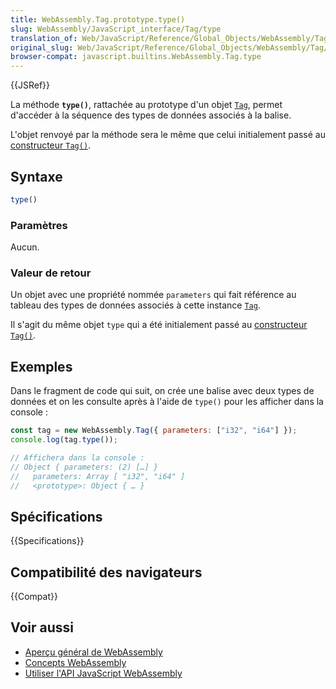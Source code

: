 ```yaml
---
title: WebAssembly.Tag.prototype.type()
slug: WebAssembly/JavaScript_interface/Tag/type
translation_of: Web/JavaScript/Reference/Global_Objects/WebAssembly/Tag/type
original_slug: Web/JavaScript/Reference/Global_Objects/WebAssembly/Tag/type
browser-compat: javascript.builtins.WebAssembly.Tag.type
---
```

{{JSRef}}

La méthode **`type()`**, rattachée au prototype d'un objet [`Tag`](/fr/docs/Web/JavaScript/Reference/Global_Objects/WebAssembly/Tag), permet d'accéder à la séquence des types de données associés à la balise.

L'objet renvoyé par la méthode sera le même que celui initialement passé au [constructeur `Tag()`](/fr/docs/Web/JavaScript/Reference/Global_Objects/WebAssembly/Tag/Tag).

## Syntaxe

```js
type()
```

### Paramètres

Aucun.

### Valeur de retour

Un objet avec une propriété nommée `parameters` qui fait référence au tableau des types de données associés à cette instance [`Tag`](/fr/docs/Web/JavaScript/Reference/Global_Objects/WebAssembly/Tag).

Il s'agit du même objet `type` qui a été initialement passé au [constructeur `Tag()`](/fr/docs/Web/JavaScript/Reference/Global_Objects/WebAssembly/Tag/Tag).

## Exemples

Dans le fragment de code qui suit, on crée une balise avec deux types de données et on les consulte après à l'aide de `type()` pour les afficher dans la console&nbsp;:

```js
const tag = new WebAssembly.Tag({ parameters: ["i32", "i64"] });
console.log(tag.type());

// Affichera dans la console :
// Object { parameters: (2) […] }
//   parameters: Array [ "i32", "i64" ]
//   <prototype>: Object { … }
```

## Spécifications

{{Specifications}}

## Compatibilité des navigateurs

{{Compat}}

## Voir aussi

- [Aperçu général de WebAssembly](/fr/docs/WebAssembly)
- [Concepts WebAssembly](/fr/docs/WebAssembly/Concepts)
- [Utiliser l'API JavaScript WebAssembly](/fr/docs/WebAssembly/Using_the_JavaScript_API)
